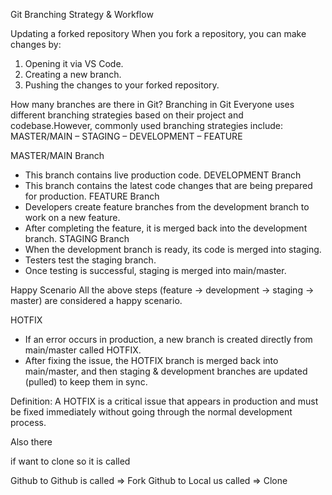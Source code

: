  Git Branching Strategy & Workflow



Updating a forked repository
When you fork a repository, you can make changes by:
1. Opening it via VS Code.
2. Creating a new branch.
3. Pushing the changes to your forked repository.

How many branches are there in Git?
Branching in Git
Everyone uses different branching strategies based on their project and codebase.However, commonly used branching strategies include:
MASTER/MAIN – STAGING – DEVELOPMENT – FEATURE

MASTER/MAIN Branch
* This branch contains live production code.
DEVELOPMENT Branch
* This branch contains the latest code changes that are being prepared for production.
FEATURE Branch
* Developers create feature branches from the development branch to work on a new feature.
* After completing the feature, it is merged back into the development branch.
STAGING Branch
* When the development branch is ready, its code is merged into staging.
* Testers test the staging branch.
* Once testing is successful, staging is merged into main/master.

Happy Scenario
All the above steps (feature → development → staging → master) are considered a happy scenario.

HOTFIX
* If an error occurs in production, a new branch is created directly from main/master called HOTFIX.
* After fixing the issue, the HOTFIX branch is merged back into main/master, and then staging & development branches are updated (pulled) to keep them in sync.

Definition:
A HOTFIX is a critical issue that appears in production and must be fixed immediately without going through the normal development process.

 Also there 

 if want to clone
 so it is called 

 Github to Github is called => Fork
 Github to Local us called => Clone